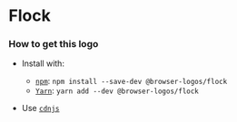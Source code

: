 # Flock

### How to get this logo

* Install with:

  * [`npm`](https://www.npmjs.com/): `npm install --save-dev @browser-logos/flock`
  * [`Yarn`](https://yarnpkg.com/): `yarn add --dev @browser-logos/flock`

* Use [`cdnjs`](https://cdnjs.com/libraries/browser-logos)
